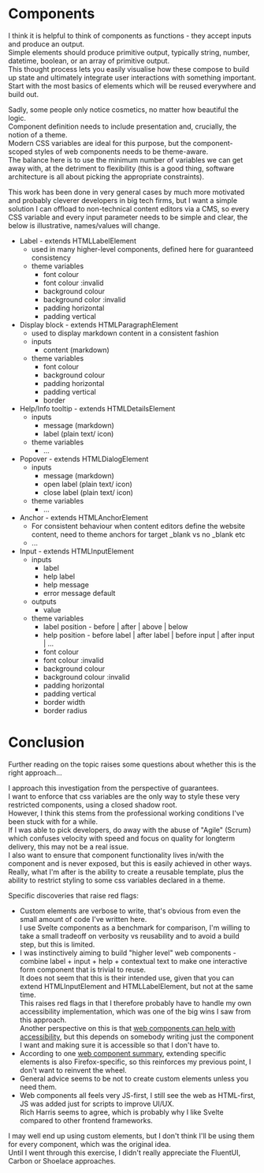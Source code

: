 # Components

I think it is helpful to think of components as functions - they accept inputs and produce an output.  
Simple elements should produce primitive output, typically string, number, datetime, boolean, or an array of primitive output.  
This thought process lets you easily visualise how these compose to build up state and ultimately integrate user interactions with something important.  
Start with the most basics of elements which will be reused everywhere and build out.  

Sadly, some people only notice cosmetics, no matter how beautiful the logic.  
Component definition needs to include presentation and, crucially, the notion of a theme.  
Modern CSS variables are ideal for this purpose, but the component-scoped styles of web components needs to be theme-aware.  
The balance here is to use the minimum number of variables we can get away with, at the detriment to flexibility (this is a good thing, software architecture is all about picking the appropriate constraints).

This work has been done in very general cases by much more motivated and probably cleverer developers in big tech firms, but I want a simple solution I can offload to non-technical content editors via a CMS, so every CSS variable and every input parameter needs to be simple and clear, the below is illustrative, names/values will change.  

- Label - extends HTMLLabelElement
    - used in many higher-level components, defined here for guaranteed consistency
    - theme variables
        - font colour
        - font colour :invalid
        - background colour
        - background color :invalid
        - padding horizontal
        - padding vertical
- Display block - extends HTMLParagraphElement
    - used to display markdown content in a consistent fashion
    - inputs
        - content (markdown)
    - theme variables
        - font colour
        - background colour
        - padding horizontal
        - padding vertical
        - border
- Help/Info tooltip - extends HTMLDetailsElement
    - inputs
        - message (markdown)
        - label (plain text/ icon)
    - theme variables
        - ...
- Popover - extends HTMLDialogElement
    - inputs
        - message (markdown)
        - open label (plain text/ icon)
        - close label (plain text/ icon)
    - theme variables
        - ...
- Anchor - extends HTMLAnchorElement
    - For consistent behaviour when content editors define the website content, need to theme anchors for target _blank vs no _blank etc
    - ...
- Input - extends HTMLInputElement
    - inputs
        - label
        - help label
        - help message
        - error message default
    - outputs
        - value
    - theme variables
        - label position - before | after | above | below
        - help position - before label | after label | before input | after input | ...
        - font colour
        - font colour :invalid
        - background colour
        - background colour :invalid
        - padding horizontal
        - padding vertical
        - border width
        - border radius

# Conclusion

Further reading on the topic raises some questions about whether this is the right approach...  

I approach this investigation from the perspective of guarantees.  
I want to enforce that css variables are the only way to style these very restricted components, using a closed shadow root.  
However, I think this stems from the professional working conditions I've been stuck with for a while.  
If I was able to pick developers, do away with the abuse of "Agile" (Scrum) which confuses velocity with speed and focus on quality for longterm delivery, this may not be a real issue.  
I also want to ensure that component functionality lives in/with the component and is never exposed, but this is easily achieved in other ways.  
Really, what I'm after is the ability to create a reusable template, plus the ability to restrict styling to some css variables declared in a theme.  

Specific discoveries that raise red flags:
- Custom elements are verbose to write, that's obvious from even the small amount of code I've written here.  
  I use Svelte components as a benchmark for comparison, I'm willing to take a small tradeoff on verbosity vs reusability and to avoid a build step, but this is limited.
- I was instinctively aiming to build "higher level" web components - combine label + input + help + contextual text to make one interactive form component that is trivial to reuse.  
  It does not seem that this is their intended use, given that you can extend HTMLInputElement and HTMLLabelElement, but not at the same time.  
  This raises red flags in that I therefore probably have to handle my own accessibility implementation, which was one of the big wins I saw from this approach.  
  Another perspective on this is that [web components can help with accessibility](https://medium.com/dev-channel/the-future-of-accessibility-for-custom-elements-291cfb3ffabe), but this depends on somebody writing just the component I want and making sure it is accessible so that I don't have to. 
- According to one [web component summary](https://kinsta.com/blog/web-components/#getting-started-with-web-components), extending specific elements is also Firefox-specific, so this reinforces my previous point, I don't want to reinvent the wheel.  
- General advice seems to be not to create custom elements unless you need them.  
- Web components all feels very JS-first, I still see the web as HTML-first, JS was added just for scripts to improve UI/UX.  
  Rich Harris seems to agree, which is probably why I like Svelte compared to other frontend frameworks.

I may well end up using custom elements, but I don't think I'll be using them for every component, which was the original idea.  
Until I went through this exercise, I didn't really appreciate the FluentUI, Carbon or Shoelace approaches.